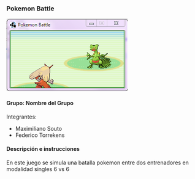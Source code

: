 ### Pokemon Battle 

![capturaJuego](assets/AlphaPokemonBattle.PNG)

#### Grupo: Nombre del Grupo

Integrantes:

- Maximiliano Souto
- Federico Torrekens

#### Descripción e instrucciones
En este juego se simula una batalla pokemon entre dos entrenadores en modalidad singles 6 vs 6


